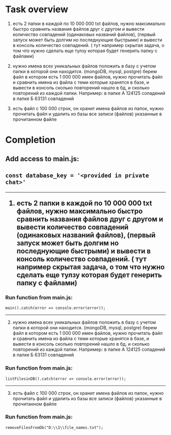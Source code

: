  # Task overview

1) есть 2 папки в каждой по 10 000 000 txt файлов, нужно максимально быстро сравнить названия файлов друг с другом и вывести количество совпадений (одинаковых названий файлов), (первый запуск может быть долгим но последнующие быстрыми) и вывести в консоль количество совпадений. ( тут например скрытая задача, о том что нужно сделать еще тулзу которая будет генерить папку с файлами)

2) нужно имена всех уникальных файлов положить в базу с учетом папки в которой они находится. (mongoDB, mysql, postgre) 
берем файл в котором   есть 1 000 000 имен файлов, нужно прочитать файл и  сравнить имена из файла с теми которые хранятся в базе, и вывести в консоль сколько повторений нашло в бд, и сколько повторений из каждой папки. 
Например: 
в папке А  124125 сопадений
в папке Б 63131 совпадений

3) есть файл с 100 000 строк, он хранит имена файлов из папок, нужно прочитать файл и удалить из базы все записи (файлов) указанные в прочитанном файле

# Completion
<h2> Add access to main.js:<h2>

``const database_key = '<provided in private chat>'``
_____________


1) есть 2 папки в каждой по 10 000 000 txt файлов, нужно максимально быстро сравнить названия файлов друг с другом и вывести количество совпадений (одинаковых названий файлов), (первый запуск может быть долгим но последнующие быстрыми) и вывести в консоль количество совпадений. ( тут например скрытая задача, о том что нужно сделать еще тулзу которая будет генерить папку с файлами)

<h3>Run function from main.js:</h3>

``main().catch(error => console.error(error));``

_____________

2) нужно имена всех уникальных файлов положить в базу с учетом папки в которой они находится. (mongoDB, mysql, postgre) 
берем файл в котором   есть 1 000 000 имен файлов, нужно прочитать файл и  сравнить имена из файла с теми которые хранятся в базе, и вывести в консоль сколько повторений нашло в бд, и сколько повторений из каждой папки. 
Например: 
в папке А  124125 сопадений
в папке Б 63131 совпадений

<h3>Run function from main.js:</h3>

``listFilesinDB().catch(error => console.error(error));``
_____________

3) есть файл с 100 000 строк, он хранит имена файлов из папок, нужно прочитать файл и удалить из базы все записи (файлов) указанные в прочитанном файле

<h3>Run function from main.js:</h3>

``removeFilesFromDb("D:\\1\\file_names.txt");``

